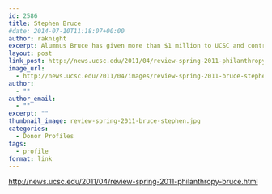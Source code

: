 ```yaml
---
id: 2586
title: Stephen Bruce
#date: 2014-07-10T11:18:07+00:00
author: raknight
excerpt: Alumnus Bruce has given more than $1 million to UCSC and contributed his time and expertise, including heading an advisory group to Division of Social Sciences Dean Sheldon Kamieniecki.
layout: post
link_post: http://news.ucsc.edu/2011/04/review-spring-2011-philanthropy-bruce.html
image_url:
  - http://news.ucsc.edu/2011/04/images/review-spring-2011-bruce-stephen.jpg
author:
  - ""
author_email:
  - ""
excerpt: ""
thumbnail_image: review-spring-2011-bruce-stephen.jpg
categories:
  - Donor Profiles
tags:
  - profile
format: link
---
```

http://news.ucsc.edu/2011/04/review-spring-2011-philanthropy-bruce.html
